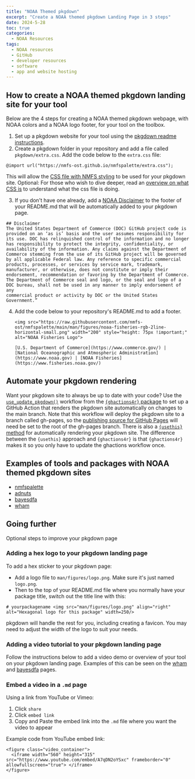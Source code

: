 ```yaml
---
title: "NOAA Themed pkgdown"
excerpt: "Create a NOAA themed pkgdown Landing Page in 3 steps"
date: 2024-5-28
toc: true
categories:
  - NOAA Resources
tags:
  - NOAA resources
  - GitHub
  - developer resources
  - software
  - app and website hosting
---
```


## How to create a NOAA themed pkgdown landing site for your tool

Below are the 4 steps for creating a NOAA themed pkgdown webpage, with NOAA colors and a NOAA logo footer, for your tool on the toolbox.

1. Set up a pkgdown website for your tool using the [pkgdown readme instructions](https://pkgdown.r-lib.org/).
2. Create a pkgdown folder in your repository and add a file called `pkgdown/extra.css`. Add the code below to the `extra.css` file:
  ```
  @import url("https://nmfs-ost.github.io/nmfspalette/extra.css");
  ```
This will allow the [CSS file with NMFS styling](https://nmfs-ost.github.io/nmfspalette/extra.css) to be used for your pkgdown site. Optional: For those who wish to dive deeper, read an [overview on what CSS is](https://developer.mozilla.org/en-US/docs/Learn/CSS/First_steps/What_is_CSS) to understand what the css file is doing.

3. If you don't have one already, add a [NOAA Disclaimer](https://raw.githubusercontent.com/nmfs-ost/FIT-resource-files/refs/heads/main/Disclaimer.md) to the footer of your README.md that will be automatically added to your pkgdown page.
  ```
  ## Disclaimer
  The United States Department of Commerce (DOC) GitHub project code is
  provided on an ‘as is’ basis and the user assumes responsibility for 
  its use. DOC has relinquished control of the information and no longer
  has responsibility to protect the integrity, confidentiality, or 
  availability of the information. Any claims against the Department of
  Commerce stemming from the use of its GitHub project will be governed
  by all applicable Federal law. Any reference to specific commercial 
  products, processes, or services by service mark, trademark, 
  manufacturer, or otherwise, does not constitute or imply their 
  endorsement, recommendation or favoring by the Department of Commerce.
  The Department of Commerce seal and logo, or the seal and logo of a 
  DOC bureau, shall not be used in any manner to imply endorsement of any
  commercial product or activity by DOC or the United States Government.”
  ```

4. Add the code below to your repository's README.md to add a footer.

    ```
    <img src="https://raw.githubusercontent.com/nmfs-ost/nmfspalette/main/man/figures/noaa-fisheries-rgb-2line-horizontal-small.png" width="200" style="height: 75px !important;"   alt="NOAA Fisheries Logo">

    [U.S. Department of Commerce](https://www.commerce.gov/) | [National Oceanographic and Atmospheric Administration](https://www.noaa.gov) | [NOAA Fisheries](https://www.fisheries.noaa.gov/)
    ```

## Automate your pkgdown rendering

Want your pkgdown site to always be up to date with your code? Use the [`use_update_pkgdown()`](https://nmfs-fish-tools.github.io/ghactions4r/reference/use_update_pkgdown.html) workflow from the [`{ghactions4r}` package](https://nmfs-fish-tools.github.io/ghactions4r/) to set up a GitHub Action that renders the pkgdown site automatically on changes to the main branch. Note that this workflow will deploy the pkgdown site to a branch called gh-pages, so the [publishing source for GitHub Pages](https://docs.github.com/en/pages/getting-started-with-github-pages/configuring-a-publishing-source-for-your-github-pages-site) will need be set to the root of the gh-pages branch. There is also a [`{usethis}` method](https://usethis.r-lib.org/reference/use_pkgdown.html) for automatically rendering your pkgdown site. The difference between the `{usethis}` approach and `{ghactions4r}` is that `{ghactions4r}` makes it so you only have to update the ghactions workflow once. 

## Examples of tools and packages with NOAA themed pkgdown sites

- [nmfspalette](https://nmfs-ost.github.io/nmfspalette/)
- [adnuts](https://cole-monnahan-noaa.github.io/adnuts/)
- [bayesdfa](https://fate-ewi.github.io/bayesdfa/)
- [wham](https://timjmiller.github.io/wham/)

## Going further

Optional steps to improve your pkgdown page

### Adding a hex logo to your pkgdown landing page

To add a hex sticker to your pkgdown page:

- Add a logo file to `man/figures/logo.png`. Make sure it's just named `logo.png`.
- Then to the top of your README.md file where you normally have your package title, switch out the title line with this:
```
# yourpackagename <img src="man/figures/logo.png" align="right" alt="Hexagonal logo for this package" width=250/>
```

pkgdown will handle the rest for you, including creating a favicon. You may need to adjust the width of the logo to suit your needs. 

### Adding a video tutorial to your pkgdown landing page

Follow the instructions below to add a video demo or overview of your tool on your pkgdown landing page. Examples of this can be seen on the [wham](https://timjmiller.github.io/wham/) and [bayesdfa](https://fate-ewi.github.io/bayesdfa/) pages. 

### Embed a video in a `.md` page

Using a link from YouTube or Vimeo:
1. Click `share`
2. Click `embed link`
3. Copy and Paste the embed link into the `.md` file where you want the video to appear

Example code from YouTube embed link:
```
<figure class="video_container">
  <iframe width="560" height="315" src="https://www.youtube.com/embed/A7qDN2oYSxc" frameborder="0" allowfullscreen="true"> </iframe>
</figure>
```




